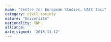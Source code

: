 ```yaml
---
name: "Centre for European Studies, UAIC Iasi"
category: civil_society
nature: "Université"
nationality: ROM
alliance: 
date_signed: '2018-11-12'
---
```

    